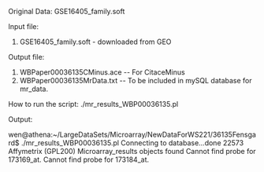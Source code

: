 
Original Data: 
GSE16405_family.soft

Input file: 
1. GSE16405_family.soft - downloaded from GEO

Output file: 
1. WBPaper00036135CMinus.ace -- For CitaceMinus
2. WBPaper00036135MrData.txt -- To be included in mySQL database for mr_data.

How to run the script: 
./mr_results_WBP00036135.pl


Output:

wen@athena:~/LargeDataSets/Microarray/NewDataForWS221/36135Fensgard$ ./mr_results_WBP00036135.pl
Connecting to database...done
22573 Affymetrix (GPL200) Microarray_results objects found
Cannot find probe for 173169_at.
Cannot find probe for 173184_at.







